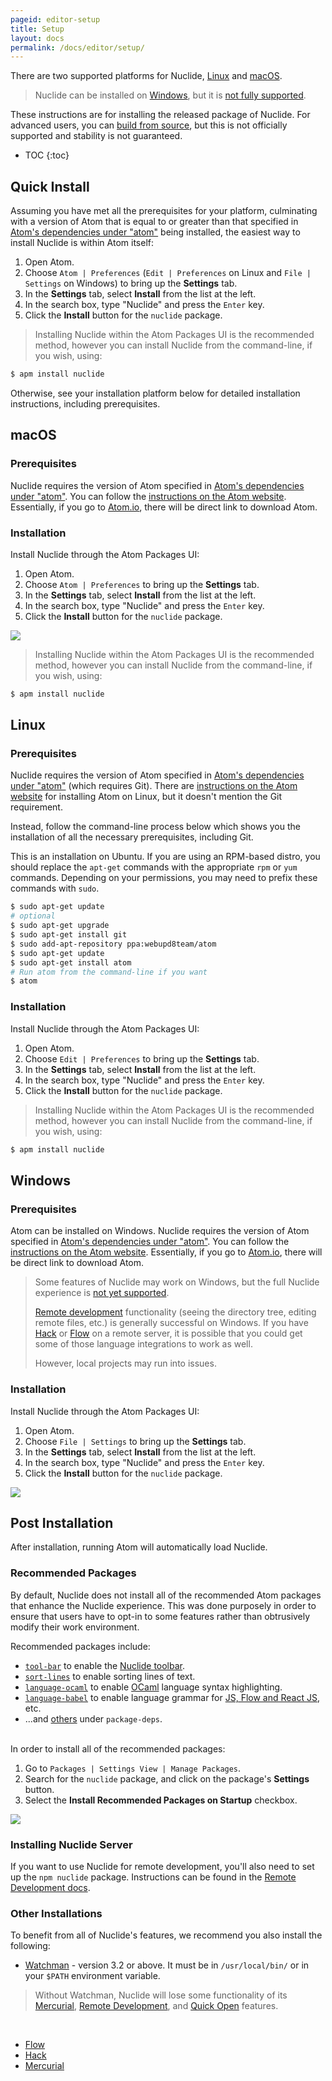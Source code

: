 ```yaml
---
pageid: editor-setup
title: Setup
layout: docs
permalink: /docs/editor/setup/
---
```


There are two supported platforms for Nuclide, [Linux](#linux) and [macOS](#macos).

> Nuclide can be installed on [Windows](#windows), but it is
> [not fully supported](https://github.com/facebook/nuclide/issues/321).

These instructions are for installing the released package of Nuclide. For advanced users, you can
[build from source](/docs/advanced-topics/building-from-source), but this is not officially
supported and stability is not guaranteed.

* TOC
{:toc}

## Quick Install

Assuming you have met all the prerequisites for your platform, culminating with a version of Atom that is equal to or greater than that specified in [Atom's dependencies under "atom"](https://github.com/facebook/nuclide/blob/master/package.json) being installed, the easiest way to install Nuclide is within Atom itself:

1. Open Atom.
2. Choose `Atom | Preferences` (`Edit | Preferences` on Linux and `File | Settings` on Windows) to bring up the **Settings** tab.
3. In the **Settings** tab, select **Install** from the list at the left.
4. In the search box, type "Nuclide" and press the `Enter` key.
5. Click the **Install** button for the `nuclide` package.

> Installing Nuclide within the Atom Packages UI is the recommended method, however you can install Nuclide from the command-line, if you wish, using:
>
```bash
$ apm install nuclide
```
>

Otherwise, see your installation platform below for detailed installation instructions, including
prerequisites.

## macOS

### Prerequisites

Nuclide requires the version of Atom specified in [Atom's dependencies under "atom"](https://github.com/facebook/nuclide/blob/master/package.json). You can follow the [instructions on the Atom website](http://flight-manual.atom.io/getting-started/sections/installing-atom/#platform-mac). Essentially,
if you go to [Atom.io](https://atom.io/), there will be direct link to download Atom.

### Installation

Install Nuclide through the Atom Packages UI:

1. Open Atom.
2. Choose `Atom | Preferences` to bring up the **Settings** tab.
3. In the **Settings** tab, select **Install** from the list at the left.
4. In the search box, type "Nuclide" and press the `Enter` key.
5. Click the **Install** button for the `nuclide` package.

![](/static/images/docs/editor-setup-atom-install-nuclide.png)

> Installing Nuclide within the Atom Packages UI is the recommended method, however you can install Nuclide from the command-line, if you wish, using:
>
```bash
$ apm install nuclide
```
>

## Linux

### Prerequisites

Nuclide requires the version of Atom specified in [Atom's dependencies under "atom"](https://github.com/facebook/nuclide/blob/master/package.json) (which requires Git). There are [instructions on the Atom website](http://flight-manual.atom.io/getting-started/sections/installing-atom/#platform-linux) for installing Atom on Linux, but it doesn't mention the Git requirement.

Instead, follow the command-line process below which shows you the installation of all the
necessary prerequisites, including Git.

This is an installation on Ubuntu. If you are using an RPM-based distro, you should replace the
`apt-get` commands with the appropriate `rpm` or `yum` commands. Depending on your permissions, you
may need to prefix these commands with `sudo`.

```bash
$ sudo apt-get update
# optional
$ sudo apt-get upgrade
$ sudo apt-get install git
$ sudo add-apt-repository ppa:webupd8team/atom
$ sudo apt-get update
$ sudo apt-get install atom
# Run atom from the command-line if you want
$ atom
```

### Installation

Install Nuclide through the Atom Packages UI:

1. Open Atom.
2. Choose `Edit | Preferences` to bring up the **Settings** tab.
3. In the **Settings** tab, select **Install** from the list at the left.
4. In the search box, type "Nuclide" and press the `Enter` key.
5. Click the **Install** button for the `nuclide` package.

> Installing Nuclide within the Atom Packages UI is the recommended method, however you can install Nuclide from the command-line, if you wish, using:
>
```bash
$ apm install nuclide
```
>

## Windows

### Prerequisites

Atom can be installed on Windows. Nuclide requires the version of Atom specified in [Atom's dependencies under "atom"](https://github.com/facebook/nuclide/blob/master/package.json). You can follow the [instructions on the Atom website](http://flight-manual.atom.io/getting-started/sections/installing-atom/#platform-windows). Essentially,
if you go to [Atom.io](https://atom.io/), there will be direct link to download Atom.

>Some features of Nuclide may work on Windows, but the full Nuclide experience is [not yet supported](https://github.com/facebook/nuclide/issues/321).  
>
>[Remote development](/docs/features/remote) functionality (seeing the directory tree, editing remote files, etc.) is generally successful on Windows. If you have [Hack](/docs/languages/hack) or [Flow](/docs/languages/flow) on a remote server, it is possible that you could get some of those language integrations to work as well.
>
>However, local projects may run into issues.

### Installation

Install Nuclide through the Atom Packages UI:

1. Open Atom.
2. Choose `File | Settings` to bring up the **Settings** tab.
3. In the **Settings** tab, select **Install** from the list at the left.
4. In the search box, type "Nuclide" and press the `Enter` key.
5. Click the **Install** button for the `nuclide` package.

![](/static/images/docs/editor-setup-atom-install-windows.png)

## Post Installation

After installation, running Atom will automatically load Nuclide.

### Recommended Packages

By default, Nuclide does not install all of the recommended Atom packages that enhance the Nuclide
experience. This was done purposely in order to ensure that users have to opt-in to some features
rather than obtrusively modify their work environment.

Recommended packages include:

- [`tool-bar`](https://atom.io/packages/tool-bar) to enable the [Nuclide toolbar](/docs/features/toolbar/).
- [`sort-lines`](https://atom.io/packages/sort-lines) to enable sorting lines of text.
- [`language-ocaml`](https://atom.io/packages/language-ocaml) to enable [OCaml](/docs/languages/other/#ocaml) language syntax highlighting.
- [`language-babel`](https://atom.io/packages/language-babel) to enable language grammar for [JS, Flow and React JS](/docs/languages/flow/), etc.
- ...and [others](https://github.com/facebook/nuclide/blob/master/package.json) under `package-deps`.

<br />
In order to install all of the recommended packages:

1. Go to `Packages | Settings View | Manage Packages`.
2. Search for the `nuclide` package, and click on the package's **Settings** button.
3. Select the **Install Recommended Packages on Startup** checkbox.

![](/static/images/docs/editor-setup-recommended-packages.png)

### Installing Nuclide Server

If you want to use Nuclide for remote development, you'll also need to set up the `npm nuclide`
package. Instructions can be found in the [Remote Development docs](/docs/features/remote/).

### Other Installations

To benefit from all of Nuclide's features, we recommend you also install the following:

* [Watchman](https://facebook.github.io/watchman/) - version 3.2 or above. It must be in `/usr/local/bin/` or in your `$PATH` environment variable.

>Without Watchman, Nuclide will lose some functionality of its [Mercurial](/docs/features/hg), [Remote Development](/docs/features/remote), and [Quick Open](/docs/quick-start/getting-started/#quick-open) features.

<br />

* [Flow](/docs/languages/flow/)
* [Hack](/docs/languages/hack/)
* [Mercurial](/docs/features/hg/)
